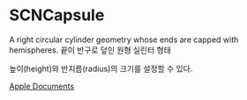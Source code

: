 # SCNCapsule

A right circular cylinder geometry whose ends are capped with hemispheres.
끝이 반구로 덮인 원형 실린터 형태

높이(height)와 반지름(radius)의 크기를 설정할 수 있다.

[Apple Documents][apple]


[apple]: https://developer.apple.com/documentation/scenekit/scncapsule
